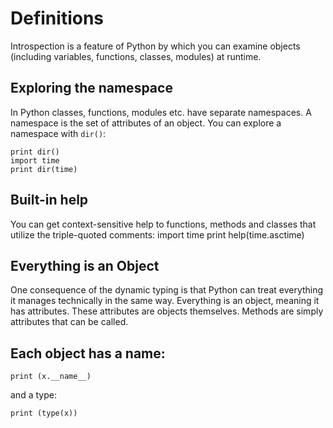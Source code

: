 
# Definitions

Introspection is a feature of Python by which you can examine objects (including variables, functions, classes, modules) at runtime. 

## Exploring the namespace
In Python classes, functions, modules etc. have separate namespaces. A namespace is the set of attributes of an object. You can explore a namespace with `dir()`:

    print dir()
    import time
    print dir(time)

## Built-in help
You can get context-sensitive help to functions, methods and classes that utilize the triple-quoted comments:
import time
print help(time.asctime)


## Everything is an Object
One consequence of the dynamic typing is that Python can treat everything it manages technically in the same way. Everything is an object, meaning it has attributes. These attributes are objects themselves. Methods are simply attributes that can be called. 

## Each object has a name:

    print (x.__name__)

and a type:

    print (type(x))

